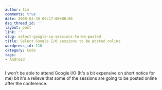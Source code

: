 ```yaml
---
author: tim
comments: true
date: 2008-04-30 00:17:00+00:00
dsq_thread_id: ''
layout: post
link: ''
slug: select-google-io-sessions-to-be-posted
title: Select Google I/O sessions to be posted online
wordpress_id: 116
category: Code
tags:
- Android
---
```


I won't be able to attend Google I/O (It's a bit expensive on short notice for
me) bit it's a relieve that some of the sessions are going to be posted online
after the conference.